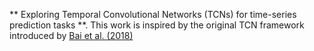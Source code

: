 ** Exploring Temporal Convolutional Networks (TCNs) for time-series prediction tasks **. This work is inspired by the original TCN framework introduced by [Bai et al. (2018)](https://scholar.google.com/scholar?q=An+Empirical+Evaluation+of+Generic+Convolutional+and+Recurrent+Networks+for+Sequence+Modeling)

